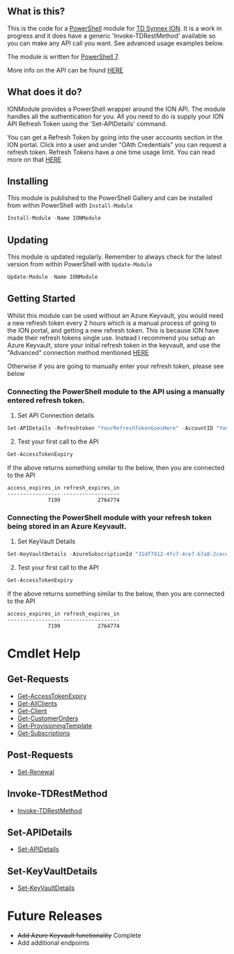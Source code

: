 ## What is this?

This is the code for a [PowerShell](https://microsoft.com/powershell) module for [TD Synnex ION](https://ion.tdsynnex.com/v2/login). It is a work in progress and it does have a generic 'Invoke-TDRestMethod' available so you can make any API call you want. See advanced usage examples below. 

The module is written for [PowerShell 7](https://docs.microsoft.com/en-us/powershell/scripting/whats-new/what-s-new-in-powershell-71?view=powershell-7.1). 

More info on the API can be found [HERE](https://www.tdsynnex.com/ion/v3api/)

## What does it do?

IONModule provides a PowerShell wrapper around the ION API. The module handles all the authentication for you. All you need to do is supply your ION API Refresh Token using the 'Set-APIDetails' command.

You can get a Refresh Token by going into the user accounts section in the ION portal. Click into a user and under "OAth Credentials" you can request a refresh token. Refresh Tokens have a one time usage limit. You can read more on that [HERE](https://www.tdsynnex.com/ion/v3api/#tag/AccessAuthentication)

## Installing

This module is published to the PowerShell Gallery and can be installed from within PowerShell with `Install-Module`

```powershell
Install-Module -Name IONModule
```

## Updating

This module is updated regularly. Remember to always check for the latest version from within PowerShell with `Update-Module`

```powershell
Update-Module -Name IONModule
```

## Getting Started

Whilst this module can be used without an Azure Keyvault, you would need a new refresh token every 2 hours which is a manual process of going to the ION portal, and getting a new refresh token. This is because ION have made their refresh tokens single use. Instead I recommend you setup an Azure Keyvault, store your initial refresh token in the keyvault, and use the "Advanced" connection method mentioned [HERE](#connecting-the-powerShell-module-with-your-refresh-token-being-stored-in-an-azure-keyvault)

Otherwise if you are going to manually enter your refresh token, please see below

### Connecting the PowerShell module to the API using a manually entered refresh token. 

1. Set API Connection details
```powershell
Set-APIDetails -Refreshtoken "YourRefreshTokenGoesHere" -AccountID "Your Account ID goes here"
```

2. Test your first call to the API
```powershell
Get-AccessTokenExpiry
```

If the above returns something similar to the below, then you are connected to the API
```
access_expires_in refresh_expires_in
----------------- ------------------
             7199            2764774
```

### Connecting the PowerShell module with your refresh token being stored in an Azure Keyvault. 

1. Set KeyVault Details
```powershell
Set-KeyVaultDetails -AzureSubscriptionId "31df7912-4fc7-4ce7-b7a8-2cece6fbe51d" -KeyVaultName "YourKeyVaultName" -KeyVaultSecretName "YourKeyVaultSecretName" -AccountID "Your ION Account ID"
```

2. Test your first call to the API
```powershell
Get-AccessTokenExpiry
```

If the above returns something similar to the below, then you are connected to the API
```
access_expires_in refresh_expires_in
----------------- ------------------
             7199            2764774
```

# Cmdlet Help
## Get-Requests
- [Get-AccessTokenExpiry](./Docs/Get-AccessTokenExpiry.md)
- [Get-AllClients](./Docs/Get-AllClients.md)
- [Get-Client](./Docs/Get-Client.md)
- [Get-CustomerOrders](./Docs/Get-CustomerOrders.md)
- [Get-ProvisioningTemplate](./Docs/Get-ProvisioningTemplate.md)
- [Get-Subscriptions](./Docs/Get-Subscriptions.md)
## Post-Requests
- [Set-Renewal](./Docs/Set-Renewal.md)
## Invoke-TDRestMethod
- [Invoke-TDRestMethod](./Docs/Invoke-TDRestMethod.md)
## Set-APIDetails
- [Set-APIDetails](./Docs/Set-APIDetails.md)
## Set-KeyVaultDetails
- [Set-KeyVaultDetails](./Docs/Set-KeyVaultDetails.md)

# Future Releases
- ~~Add Azure Keyvault functionality~~ Complete
- Add additional endpoints 
